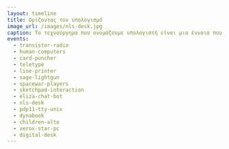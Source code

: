 ```yaml
---
layout: timeline 
title: Ορίζοντας τον υπολογισμό 
image_url: /images/nls-desk.jpg
caption: Το τεχνούργημα που ονομάζουμε υπολογιστή είναι μια έννοια που ποτέ δεν σήμαινε το ίδιο πράγμα, ενώ η σύγχρονη χρήση της απομακρύνεται συνέχεια από το αρχικό νόημα. Από την πλευρά του χρήστη, οι πρώτοι μεγάλοι κεντρικοί ηλεκτρονικοί υπολογιστές, πράγματι έκαναν για λογαρισμό των χρηστών του υπολογισμούς, όπως τροχιές, και πίνακες λογαρίθμων. Αν και ο υπολογισμός παραμένει μια διαχρονική ανάγκη, στην πράξη οι περισσότερες και ίσως οι σημαντικότες χρήσεις των διαδραστικών συστημάτων δεν έχουν να κάνουν με τον υπολογισμό.
events:
  - transistor-radio
  - human-computers
  - card-puncher
  - teletype
  - line-printer
  - sage-lightgun
  - spacewar-players
  - sketchpad-interaction
  - eliza-chat-bot
  - nls-desk
  - pdp11-tty-unix
  - dynabook
  - children-alto
  - xerox-star-pc
  - digital-desk
---
```

